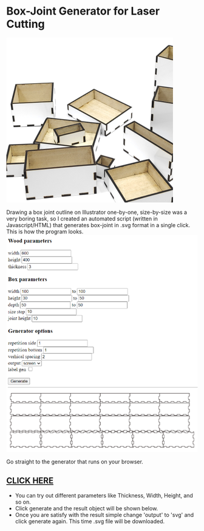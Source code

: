 # Box-Joint Generator for Laser Cutting

![](/image/boxbox.png)

Drawing a box joint outline on Illustrator one-by-one, size-by-size was a very boring task, so I created an automated script (written in Javascript/HTML) that generates box-joint in .svg format in a single click. This is how the program looks.
![Placeholder](/image/box_joint_generator_v3.png)

Go straight to the generator that runs on your browser. 
## [CLICK HERE](/assets/box_joint_generator_v3.html) 

* You can try out different parameters like Thickness, Width, Height, and so on.
* Click generate and the result object will be shown below. 
* Once you are satisfy with the result simple change 'output' to 'svg' and click generate again. This time .svg file will be downloaded.  